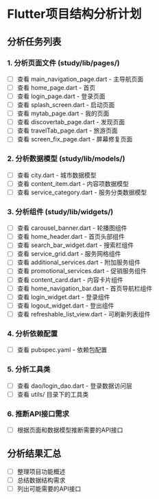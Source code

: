 # Flutter项目结构分析计划

## 分析任务列表

### 1. 分析页面文件 (study/lib/pages/)
- [ ] 查看 main_navigation_page.dart - 主导航页面
- [ ] 查看 home_page.dart - 首页
- [ ] 查看 login_page.dart - 登录页面
- [ ] 查看 splash_screen.dart - 启动页面
- [ ] 查看 mytab_page.dart - 我的页面
- [ ] 查看 discovertab_page.dart - 发现页面
- [ ] 查看 travelTab_page.dart - 旅游页面
- [ ] 查看 screen_fix_page.dart - 屏幕修复页面

### 2. 分析数据模型 (study/lib/models/)
- [ ] 查看 city.dart - 城市数据模型
- [ ] 查看 content_item.dart - 内容项数据模型
- [ ] 查看 service_category.dart - 服务分类数据模型

### 3. 分析组件 (study/lib/widgets/)
- [ ] 查看 carousel_banner.dart - 轮播图组件
- [ ] 查看 home_header.dart - 首页头部组件
- [ ] 查看 search_bar_widget.dart - 搜索栏组件
- [ ] 查看 service_grid.dart - 服务网格组件
- [ ] 查看 additional_services.dart - 附加服务组件
- [ ] 查看 promotional_services.dart - 促销服务组件
- [ ] 查看 content_card.dart - 内容卡片组件
- [ ] 查看 home_navigation_bar.dart - 首页导航栏组件
- [ ] 查看 login_widget.dart - 登录组件
- [ ] 查看 logout_widget.dart - 登出组件
- [ ] 查看 refreshable_list_view.dart - 可刷新列表组件

### 4. 分析依赖配置
- [ ] 查看 pubspec.yaml - 依赖包配置

### 5. 分析工具类
- [ ] 查看 dao/login_dao.dart - 登录数据访问层
- [ ] 查看 utils/ 目录下的工具类

### 6. 推断API接口需求
- [ ] 根据页面和数据模型推断需要的API接口

## 分析结果汇总
- [ ] 整理项目功能概述
- [ ] 总结数据结构需求
- [ ] 列出可能需要的API接口